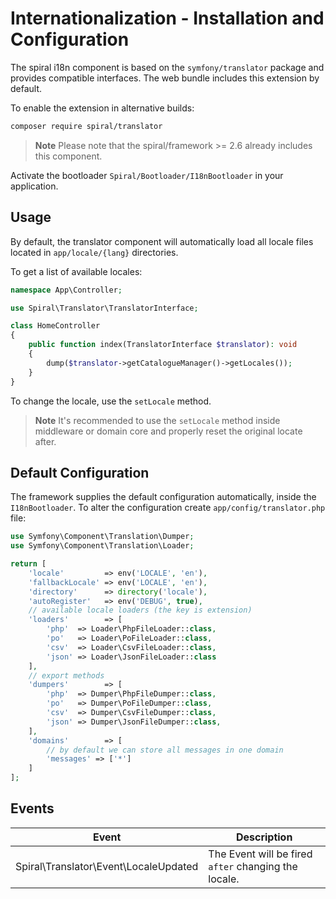 # Internationalization - Installation and Configuration

The spiral i18n component is based on the `symfony/translator` package and provides compatible interfaces. 
The web bundle includes this extension by default.

To enable the extension in alternative builds:

```bash
composer require spiral/translator
```

> **Note**
> Please note that the spiral/framework >= 2.6 already includes this component.

Activate the bootloader `Spiral/Bootloader/I18nBootloader` in your application.

## Usage

By default, the translator component will automatically load all locale files located in `app/locale/{lang}` directories.

To get a list of available locales:

```php
namespace App\Controller;

use Spiral\Translator\TranslatorInterface;

class HomeController
{
    public function index(TranslatorInterface $translator): void
    {
        dump($translator->getCatalogueManager()->getLocales());
    }
}
```

To change the locale, use the `setLocale` method. 

> **Note**
> It's recommended to use the `setLocale` method inside middleware or domain core and properly reset the original locate after.

## Default Configuration

The framework supplies the default configuration automatically, inside the `I18nBootloader`. To alter the configuration
create `app/config/translator.php` file:

```php
use Symfony\Component\Translation\Dumper;
use Symfony\Component\Translation\Loader;

return [
    'locale'         => env('LOCALE', 'en'),
    'fallbackLocale' => env('LOCALE', 'en'),
    'directory'      => directory('locale'),
    'autoRegister'   => env('DEBUG', true),
    // available locale loaders (the key is extension)
    'loaders'        => [
        'php'  => Loader\PhpFileLoader::class,
        'po'   => Loader\PoFileLoader::class,
        'csv'  => Loader\CsvFileLoader::class,
        'json' => Loader\JsonFileLoader::class
    ],
    // export methods
    'dumpers'        => [
        'php'  => Dumper\PhpFileDumper::class,
        'po'   => Dumper\PoFileDumper::class,
        'csv'  => Dumper\CsvFileDumper::class,
        'json' => Dumper\JsonFileDumper::class,
    ],
    'domains'        => [
        // by default we can store all messages in one domain
        'messages' => ['*']
    ]
];
```

## Events

| Event                                 | Description                                          |
|---------------------------------------|------------------------------------------------------|
| Spiral\Translator\Event\LocaleUpdated | The Event will be fired `after` changing the locale. |

